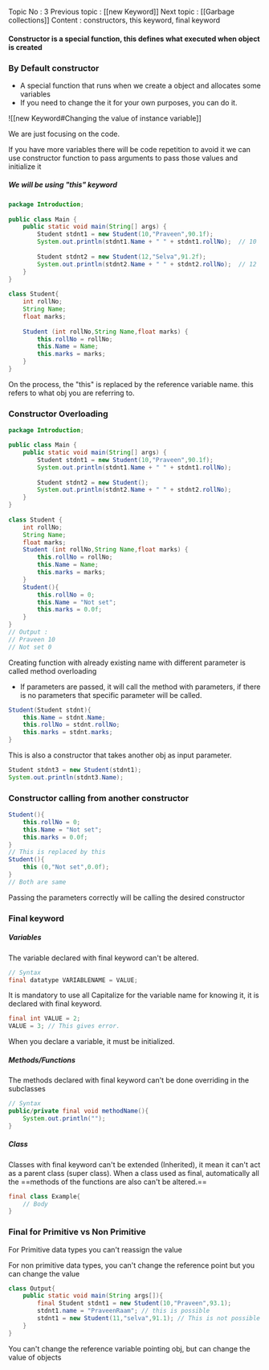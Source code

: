 Topic No : 3
Previous topic : [[new Keyword]]
Next topic : [[Garbage collections]]
Content : constructors, this keyword, final keyword

#### Constructor is a special function, this defines what executed when object is created

### By Default constructor

- A special function that runs when we create a object and allocates some variables
- If you need to change the it for your own purposes, you can do it.

![[new Keyword#Changing the value of instance variable]]

We are just focusing on the code.

If you have more variables there will be code repetition to avoid it we can use constructor function to pass arguments to pass those values and initialize it

##### We will be using "this" keyword

```Java
package Introduction;  
  
public class Main {  
    public static void main(String[] args) {  
        Student stdnt1 = new Student(10,"Praveen",90.1f);  
        System.out.println(stdnt1.Name + " " + stdnt1.rollNo);  // 10
         
        Student stdnt2 = new Student(12,"Selva",91.2f);
        System.out.println(stdnt2.Name + " " + stdnt2.rollNo);  // 12
    }  
}  
  
class Student{  
    int rollNo;  
    String Name;  
    float marks;  
    
    Student (int rollNo,String Name,float marks) {  
        this.rollNo = rollNo;  
        this.Name = Name;  
        this.marks = marks;  
    }  
}
```

On the process, the "this" is replaced by the reference variable name.
this refers to what obj you are referring to.

### Constructor Overloading

```Java
package Introduction;  

public class Main {  
    public static void main(String[] args) {  
        Student stdnt1 = new Student(10,"Praveen",90.1f);  
        System.out.println(stdnt1.Name + " " + stdnt1.rollNo);  
        
        Student stdnt2 = new Student();  
        System.out.println(stdnt2.Name + " " + stdnt2.rollNo);  
    }  
}  
  
class Student {  
    int rollNo;  
    String Name;  
    float marks;  
    Student (int rollNo,String Name,float marks) {  
        this.rollNo = rollNo;  
        this.Name = Name;
        this.marks = marks;  
    }  
    Student(){  
        this.rollNo = 0;  
        this.Name = "Not set";  
        this.marks = 0.0f;  
    }  
}
// Output : 
// Praveen 10
// Not set 0
```

Creating function with already existing name with different parameter is called method overloading

-  If parameters are passed, it will call the method with parameters, if there is no parameters that specific parameter will be called.

```Java
Student(Student stdnt){  
    this.Name = stdnt.Name;  
    this.rollNo = stdnt.rollNo;  
    this.marks = stdnt.marks;  
}
```

This is also a constructor that takes another obj as input parameter. 

```Java
Student stdnt3 = new Student(stdnt1);  
System.out.println(stdnt3.Name);
```


### Constructor calling from another constructor

```Java
Student(){  
	this.rollNo = 0;  
	this.Name = "Not set";  
	this.marks = 0.0f;  
}  
// This is replaced by this
Student(){  
    this (0,"Not set",0.0f);  
}
// Both are same
```

Passing the parameters correctly will be calling the desired constructor

### Final keyword

##### Variables
The variable declared with final keyword can't be altered.
```Java
// Syntax
final datatype VARIABLENAME = VALUE;
```
It is mandatory to use all Capitalize for the variable name for knowing it, it is declared with final keyword.

```Java
final int VALUE = 2;
VALUE = 3; // This gives error.
```
When you declare a variable, it must be initialized. 

##### Methods/Functions
The methods declared with final keyword can't be done overriding in the subclasses

```Java
// Syntax 
public/private final void methodName(){
	System.out.println("");
}
```

##### Class
Classes with final keyword can't be extended (Inherited), it mean it can't act as a parent class (super class).
When a class used as final, automatically all the ==methods of the functions are also can't be altered.==

```Java
final class Example{  
	// Body     
}
```

### Final for Primitive vs Non Primitive

For Primitive data types you can't reassign the value 

For non primitive data types, you can't change the reference point but you can change the value

```Java
class Output{
	public static void main(String args[]){
		final Student stdnt1 = new Student(10,"Praveen",93.1);
		stdnt1.name = "PraveenRaam"; // this is possible
		stdnt1 = new Student(11,"selva",91.1); // This is not possible
	}
}
```
You can't change the reference variable pointing obj, but can change the value of objects